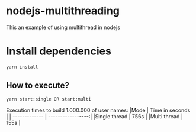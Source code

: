 # nodejs-multithreading
This an example of using multithread in nodejs

# Install dependencies
```bash
yarn install
```

## How to execute?
```bash
yarn start:single OR start:multi
```

Execution times to build 1.000.000 of user names:
|Mode           | Time in seconds   |
| ------------- | -----------------:|
|Single thread  | 756s              |
|Multi thread   | 155s              |